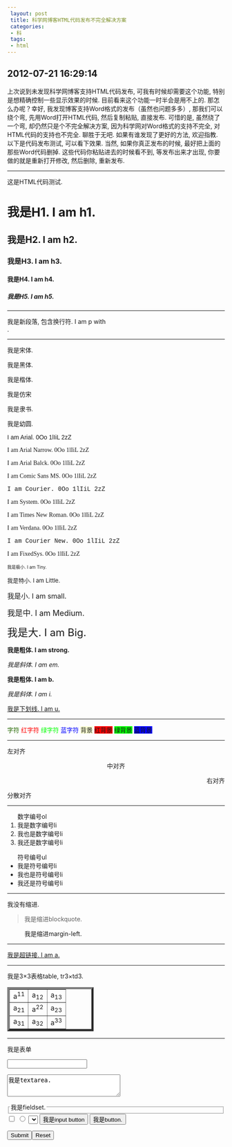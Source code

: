 ```yaml
---
 layout: post
 title: 科学网博客HTML代码发布不完全解决方案
 categories: 
 - 科
 tags:
 - html
---
```


## 2012-07-21 16:29:14

上次说到未发现科学网博客支持HTML代码发布, 可我有时候却需要这个功能, 特别是想精确控制一些显示效果的时候. 目前看来这个功能一时半会是用不上的. 那怎么办呢？幸好, 我发现博客支持Word格式的发布（虽然也问题多多）, 那我们可以绕个弯, 先用Word打开HTML代码, 然后复制粘贴, 直接发布. 可惜的是, 虽然绕了一个弯, 却仍然只是个不完全解决方案, 因为科学网对Word格式的支持不完全, 对HTML代码的支持也不完全. 聊胜于无吧. 如果有谁发现了更好的方法, 欢迎指教. 以下是代码发布测试, 可以看下效果. 当然, 如果你真正发布的时候, 最好把上面的那些Word代码删掉. 这些代码你粘贴进去的时候看不到, 等发布出来才出现, 你要做的就是重新打开修改, 然后删除, 重新发布. 


<hr/>
这是HTML代码测试. 

<h1>我是H1. I am h1.</h1>
<h2>我是H2. I am h2.</h2>
<h3>我是H3. I am h3.</h3>
<h4>我是H4. I am h4.</h4>
<h5>我是H5. I am h5.</h5>
<hr/>
<p>
	我是新段落, 包含换行符. 
	I am p with <br/>.
</p>
<hr />
<p>
<font face="宋体">我是宋体. </font>

<font face="黑体">我是黑体. </font>

<font face="楷体_GB2312">我是楷体. </font>

<font face="仿宋_GB2312">我是仿宋</font>

<font face="隶书">我是隶书. </font>

<font face="幼圆">我是幼圆. </font>
</p>
<font face="Arial">I am Arial. 0Oo 1lIiL 2zZ</font>

<font face="Arial Narrow">I am Arial Narrow. 0Oo 1lIiL 2zZ</font>

<font face="Arial Black">I am Arial Balck. 0Oo 1lIiL 2zZ</font>

<font face="Comic Sans MS">I am Comic Sans MS. 0Oo 1lIiL 2zZ</font>

<font face="Courier">I am Courier. 0Oo 1lIiL 2zZ</font>

<font face="System">I am System. 0Oo 1lIiL 2zZ</font>

<font face="Times New Roman">I am Times New Roman. 0Oo 1lIiL 2zZ</font>

<font face="Verdana">I am Verdana. 0Oo 1lIiL 2zZ</font>

<font face="Courier New">I am Courier New. 0Oo 1lIiL 2zZ</font>

<font face="FixedSys">I am FixedSys. 0Oo 1lIiL 2zZ</font>
<p>
<font size="1">我是极小. I am Tiny.</font>

<font size="2">我是特小. I am Little.</font>

<font size="3">我是小. I am small.</font>

<font size="4">我是中. I am Medium.</font>

<font size="5">我是大. I am Big.</font>
</p>
<p>
<strong>我是粗体. I am strong.</strong>

<em>我是斜体. I am em.</em>

<b>我是粗体. I am b.</b>

<i>我是斜体. I am i.</i>

<u>我是下划线. I am u.</u>
</p>
<hr />
<p>
<font color="#276904">字符</font>
<font color="#ff0000">红字符</font>
<font color="#00FF00">绿字符</font>
<font color="#0000FF">蓝字符</font>
<span style="background-color: #FAFFD0">背景</span>
<span style="background-color: #ff0000">红背景</span>
<span style="background-color: #00ff00">绿背景</span>
<span style="background-color: #0000ff">蓝背景</span>
</p>
<hr />
<p align="left">左对齐</p>
<p align="center">中对齐</p>
<p align="right">右对齐</p>
<p align="justify">分散对齐</p>
<hr />


<ol>
	数字编号ol
	<li>我是数字编号li</li>
	<li>我也是数字编号li</li>
	<li>我还是数字编号li</li>
</ol>

<ul>
	符号编号ul
	<li>我是符号编号li</li>
	<li>我也是符号编号li</li>
	<li>我还是符号编号li</li>
</ul>
<hr/>

我没有缩进. 
<blockquote>我是缩进blockquote. </blockquote>
<p style="margin-left: 40px"> 我是缩进margin-left. </p>
<hr/>

<p>
	<a href="http://blog.sciencenet.cn/u/Jerkwin">我是超链接. I am a.</a>
</p>
<hr/>

我是3×3表格table, tr3×td3. 
<table cellspacing="1" cellpadding="1" border="5" style="width: 200px;">
	<tr>
		<td>a<sup>11</sup></td>
		<td>a<sub>12</sub></td>
		<td>a<sub>13</sub></td>
	</tr>
	<tr>
		<td>a<sub>21</sub></td>
		<td>a<sup>22</sup></td>
		<td>a<sub>23</sub></td>
	</tr>
	<tr>
		<td>a<sub>31</sub></td>
		<td>a<sub>32</sub></td>
		<td>a<sup>33</sup></td>
	</tr>
</table>
<hr/>

我是表单
<p> <input type="text" id="" /> </p>
<p> <textarea id="" rows="3" cols="30">我是textarea. </textarea> </p>
<fieldset style="padding: 2">
	<legend>我是fieldset. </legend>
</fieldset>

<input type="checkbox" id="" />
<input type="radio" id="" />
<select size="1" id=""></select>
<input type="button" value="我是input button" id="">
<button id="">我是button. </button>

<form method="post" action="">
	
<input type="submit"><input type="reset"></form>
